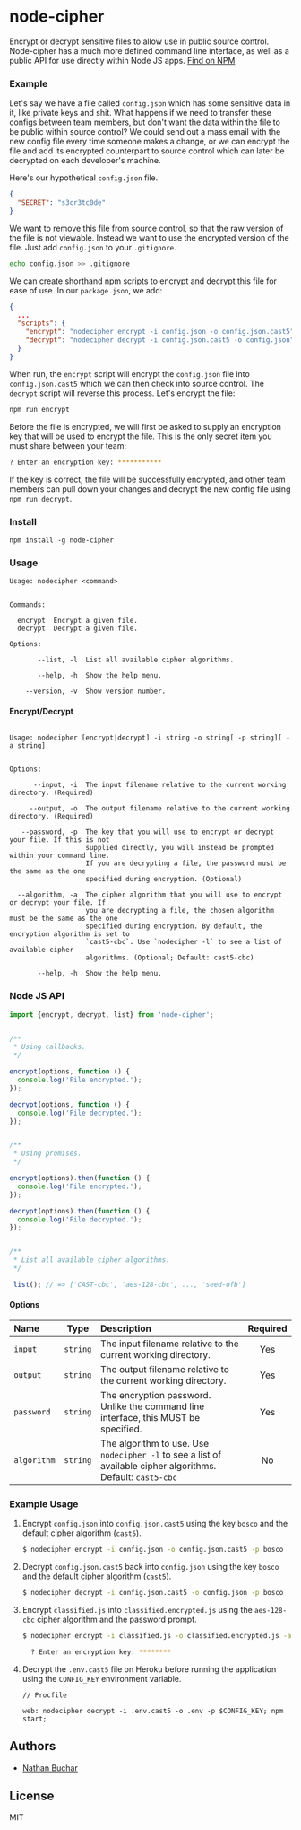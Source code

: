 # node-cipher

Encrypt or decrypt sensitive files to allow use in public source control. Node-cipher has a much more defined command line interface, as well as a public API for use directly within Node JS apps. [Find on NPM](https://www.npmjs.com/package/node-cipher)



### Example

Let's say we have a file called `config.json` which has some sensitive data in it, like private keys and shit. What happens if we need to transfer these configs between team members, but don't want the data within the file to be public within source control? We could send out a mass email with the new config file every time someone makes a change, or we can encrypt the file and add its encrypted counterpart to source control which can later be decrypted on each developer's machine.

Here's our hypothetical `config.json` file.

```json
{
  "SECRET": "s3cr3tc0de"
}
```

We want to remove this file from source control, so that the raw version of the file is not viewable. Instead we want to use the encrypted version of the file. Just add `config.json` to your `.gitignore`.

```bash
echo config.json >> .gitignore
```

We can create shorthand npm scripts to encrypt and decrypt this file for ease of use. In our `package.json`, we add:

```json
{
  ...
  "scripts": {
    "encrypt": "nodecipher encrypt -i config.json -o config.json.cast5",
    "decrypt": "nodecipher decrypt -i config.json.cast5 -o config.json"
  }
}
```

When run, the `encrypt` script will encrypt the `config.json` file into `config.json.cast5` which we can then check into source control. The `decrypt` script will reverse this process. Let's encrypt the file:

```bash
npm run encrypt
```

Before the file is encrypted, we will first be asked to supply an encryption key that will be used to encrypt the file. This is the only secret item you must share between your team:

```bash
? Enter an encryption key: ***********
```

If the key is correct, the file will be successfully encrypted, and other team members can pull down your changes and decrypt the new config file using `npm run decrypt`.



### Install

```
npm install -g node-cipher
```



### Usage


```
Usage: nodecipher <command>


Commands:

  encrypt  Encrypt a given file.
  decrypt  Decrypt a given file.

Options:

       --list, -l  List all available cipher algorithms.

       --help, -h  Show the help menu.

    --version, -v  Show version number.

```

#### Encrypt/Decrypt

```

Usage: nodecipher [encrypt|decrypt] -i string -o string[ -p string][ -a string]


Options:

      --input, -i  The input filename relative to the current working directory. (Required)

     --output, -o  The output filename relative to the current working directory. (Required)

   --password, -p  The key that you will use to encrypt or decrypt your file. If this is not
                   supplied directly, you will instead be prompted within your command line.
                   If you are decrypting a file, the password must be the same as the one
                   specified during encryption. (Optional)

  --algorithm, -a  The cipher algorithm that you will use to encrypt or decrypt your file. If
                   you are decrypting a file, the chosen algorithm must be the same as the one
                   specified during encryption. By default, the encryption algorithm is set to
                   `cast5-cbc`. Use `nodecipher -l` to see a list of available cipher
                   algorithms. (Optional; Default: cast5-cbc)

       --help, -h  Show the help menu.

```



### Node JS API

```javascript
import {encrypt, decrypt, list} from 'node-cipher';


/**
 * Using callbacks.
 */

encrypt(options, function () {
  console.log('File encrypted.');
});

decrypt(options, function () {
  console.log('File decrypted.');
});


/**
 * Using promises.
 */

encrypt(options).then(function () {
  console.log('File encrypted.');
});

decrypt(options).then(function () {
  console.log('File decrypted.');
});


/**
 * List all available cipher algorithms.
 */

 list(); // => ['CAST-cbc', 'aes-128-cbc', ..., 'seed-ofb']
```

#### Options

|Name|Type|Description|Required|
|:---|:--:|:----------|:------:|
|`input`|`string`|The input filename relative to the current working directory.|Yes|
|`output`|`string`|The output filename relative to the current working directory.|Yes|
|`password`|`string`|The encryption password. Unlike the command line interface, this MUST be specified.|Yes|
|`algorithm`|`string`|The algorithm to use. Use `nodecipher -l` to see a list of available cipher algorithms. Default: `cast5-cbc`|No|



### Example Usage

1. Encrypt `config.json` into `config.json.cast5` using the key `bosco` and the default cipher algorithm (`cast5`).

    ```bash
    $ nodecipher encrypt -i config.json -o config.json.cast5 -p bosco
    ```

2. Decrypt `config.json.cast5` back into `config.json` using the key `bosco` and the default cipher algorithm (`cast5`).

    ```bash
    $ nodecipher decrypt -i config.json.cast5 -o config.json -p bosco
    ```


3. Encrypt `classified.js` into `classified.encrypted.js` using the `aes-128-cbc` cipher algorithm and the password prompt.

    ```bash
    $ nodecipher encrypt -i classified.js -o classified.encrypted.js -a aes-128-cbc

      ? Enter an encryption key: ********
    ```

4. Decrypt the `.env.cast5` file on Heroku before running the application using the `CONFIG_KEY` environment variable.

    ```
    // Procfile

    web: nodecipher decrypt -i .env.cast5 -o .env -p $CONFIG_KEY; npm start;
    ```



## Authors
* [Nathan Buchar](mailto:hello@nathanbuchar.com)



## License
MIT
